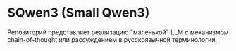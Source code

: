 # SQwen3 (Small Qwen3)

Репозиторий представляет реализацию "маленькой" LLM с механизмом chain-of-thought или рассуждением в русскоязычной терминологии.
